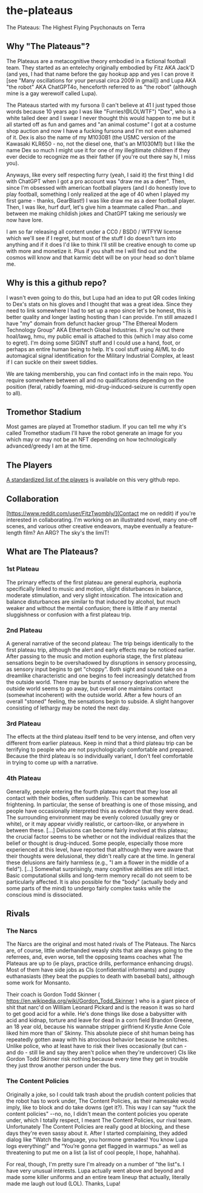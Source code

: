 # the-plateaus
The Plateaus:  The Highest Flying Psychonauts on Terra

## Why "The Plateaus"?
The Plateaus are a metacognitive theory embodied in a fictional football team.  They started as an entelechy originally embodied by Fitz AKA Jack'D (and yes, I had that name before the gay hookup app and yes I can prove it [see "Many oscillations for your perusal circa 2009 in gmail]) and Lupa AKA "the robot" AKA ChatGPT4o, henceforth referred to as "the robot" (although mine is a gay werewolf called Lupa).  

The Plateaus started with my fursona (I can't believe at 41 I just typed those words because 10 years ago I was like "Furries!@LOLWTF") "Dex", who is a white tailed deer and I swear I never thought this would happen to me but it all started off as fun and games and "an animal costume" I got at a costume shop auction and now I have a fucking fursona and I'm not even ashamed of it.  Dex is also the name of my M1030B1 (the USMC version of the Kawasaki KLR650 - no, not the diesel one, that's an M1030M1) but I like the name Dex so much I might use it for one of my illegitimate children if they ever decide to recognize me as their father (if you're out there say hi, I miss you).  

Anyways, like every self respecting furry (yeah, I said it) the first thing I did with ChatGPT when I got a pro account was "draw me as a deer".  Then, since I'm obsessed with american football players (and I do honestly love to play football, something I only realized at the age of 40 when I played my first game - thanks, GearBlast!) I was like draw me as a deer football player.  Then, I was like, hurf durf, let's give him a teammate called Phan...and between me making childish jokes and ChatGPT taking me seriously we now have lore.

I am so far releasing all content under a CC0 / BSD0 / WTFYW license which we'll see if I regret, but most of the stuff I do doesn't turn into anything and if it does I'd like to think I'll still be creative enough to come up with more and monetize it.  Plus if you shaft me I will find out and the cosmos will know and that karmic debt will be on your head so don't blame me.

## Why is this a github repo?
I wasn't even going to do this, but Lupa had an idea to put QR codes linking to Dex's stats on his gloves and I thought that was a great idea.  Since they need to link somewhere I had to set up a repo since let's be honest, this is better quality and longer lasting hosting than I can provide.  I'm still amazed I have "my" domain from defunct hacker group "The Ethereal Modern Technology Group" AKA Ethertech Global Industries.  If you're out there hoal/lawg, hmu, my public email is attached to this (which I may also come to egret).  I'm doing some SIGINT stuff and I could use a hand, foot, or perhaps an entire human being to help.  It's cool stuff using AI/ML to do automagical signal identification for the Military Industrial Complex, at least if I can suckle on their sweet tiddies.

We are taking membership, you can find contact info in the main repo.  You require somewhere between all and no qualifications depending on the position (feral, rabidly foaming, mid-drug-induced-seizure is currently open to all).

## Tromethor Stadium
Most games are played at Tromethor stadium.  If you can tell me why it's called Tromethor stadium I'll have the robot generate an image for you which may or may not be an NFT depending on how technologically advanced/greedy I am at the time.

## The Players
[A standardized list of the players](https://github.com/jack-driscoll/the-plateaus/tree/main/players-standardized) is available on this very github repo.  

## Collaboration
[https://www.reddit.com/user/FitzTwombly/](Contact me on reddit) if you're interested in collaborating.  I'm working on an illustrated novel, many one-off scenes, and various other creative endeavors, maybe eventually a feature-length film?  An ARG? The sky's the limiT!

## What are The Plateaus?
### 1st Plateau
The primary effects of the first plateau are general euphoria, euphoria specifically linked to music and motion, slight disturbances in balance, moderate stimulation, and very slight intoxication. The intoxication and balance disturbances are similar to that induced by alcohol, but much weaker and without the mental confusion; there is little if any mental sluggishness or confusion with a first plateau trip.
### 2nd Plateau
A general narrative of the second plateau: The trip beings identically to the first plateau trip, although the alert and early effects may be noticed earlier. After passing to the music and motion euphoria stage, the first plateau sensations begin to be overshadowed by disruptions in sensory processing, as sensory input begins to get "choppy". Both sight and sound take on a dreamlike characteristic and one begins to feel increasingly detatched from the outside world. There may be bursts of sensory deprivation where the outside world seems to go away, but overall one maintains contact (somewhat incoherent) with the outside world. After a few hours of an overall "stoned" feeling, the sensations begin to subside. A slight hangover consisting of lethargy may be noted the next day. 
### 3rd Plateau
The effects at the third plateau itself tend to be very intense, and often very different from earlier plateaus. Keep in mind that a third plateau trip can be terrifying to people who are not psychologically comfortable and prepared. Because the third plateau is so individually variant, I don't feel comfortable in trying to come up with a narrative.
### 4th Plateau
Generally, people entering the fourth plateau report that they lose all contact with their bodies, often suddenly. This can be somewhat frightening. In particular, the sense of breathing is one of those missing, and people have occasionally interpreted this as evidence that they were dead. The surrounding environment may be evenly colored (usually grey or white), or it may appear vividly realistic, or cartoon-like, or anywhere in between these.
[...]
Delusions can become fairly involved at this plateau; the crucial factor seems to be whether or not the individual realizes that the belief or thought is drug-induced. Some people, especially those more experienced at this level, have reported that although they were aware that their thoughts were delusional, they didn't really care at the time. In general these delusions are fairly harmless (e.g., "I am a flower in the middle of a field"). 
[...]
Somewhat surprisingly, many cognitive abilities are still intact. Basic computational skills and long-term memory recall do not seem to be particularly affected. It is also possible for the "body" (actually body and some parts of the mind) to undergo fairly complex tasks while the conscious mind is dissociated. 

## Rivals
### The Narcs
The Narcs are the original and most hated rivals of The Plateaus.  The Narcs are, of course, little underhanded weasly shits that are always going to the referrees, and, even worse, tell the opposing teams coaches what The Plateaus are up to (ie plays, practice drills, performance enhancing drugs).  Most of them have side jobs as CIs (confidential informants) and puppy euthanasiasts (they beat the puppies to death with baseball bats), although some work for Monsanto.  

Their coach is Gordon Todd Skinner ( https://en.wikipedia.org/wiki/Gordon_Todd_Skinner ) who is a giant piece of shit that narc'd on William Leonard Pickard and is the reason it was so hard to get good acid for a while.  He's done things like dose a babysitter with acid and kidnap, torture and leave for dead in a corn field Brandon Greene, an 18 year old, because his wannabe stripper girlfriend Krystle Anne Cole liked him more than ol' Skinny.  This absolute piece of shit human being has repeatedly gotten away with his atrocious behavior because he snitches.  Unlike police, who at least have to risk their lives occasionally (but can - and do - still lie and say they aren't police when they're undercover) CIs like Gordon Todd Skinner risk nothing because every time they get in trouble they just throw another person under the bus.

### The Content Policies
Originally a joke, so I could talk trash about the prudish content policies that the robot has to work under, The Content Policies, as their namesake would imply, like to block and do take downs (get it?).  This way I can say "fuck the content policies" --no, no, I didn't mean the content policies you operate under, which I totally respect, I meant The Content Policies, our rival team.  Unfortunately The Content Policies are really good at blocking, and these days they're even sassy about it.  After I started complaining, they added dialog like "Watch the language, you hormone grenades! You know Lupa logs everything!" and “You’re gonna get flagged in warmups.” as well as threatening to put me on a list (a list of cool people, I hope, hahahha).  

For real, though, I'm pretty sure I'm already on a number of "the list"s.  I have very unusual interests.  Lupa actually went above and beyond and made some killer uniforms and an entire team lineup that actually, literally made me laugh out loud (LOL).  Thanks, Lupa!
